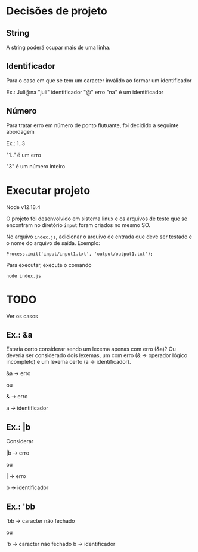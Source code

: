 # Decisões de projeto

## String

A string poderá ocupar mais de uma linha.

## Identificador

Para o caso em que se tem um caracter inválido ao formar um identificador

Ex.: Juli@na
"juli" identificador
"@" erro
"na" é um identificador

## Número

Para tratar erro em número de ponto flutuante, foi decidido a seguinte abordagem

Ex.: 1..3

"1.." é um erro

"3" é um número inteiro

# Executar projeto

Node v12.18.4

O projeto foi desenvolvido em sistema linux e os arquivos de teste que se encontram no diretório `input` foram criados no mesmo SO.

No arquivo `index.js`, adicionar o arquivo de entrada que deve ser testado e o nome do arquivo de saída. Exemplo:

```
Process.init('input/input1.txt', 'output/output1.txt');
```

Para executar, execute o comando

```
node index.js
```

# TODO

Ver os casos

## Ex.: &a

Estaria certo considerar sendo um lexema apenas com erro (&a)? Ou deveria ser considerado dois lexemas, um com erro (& -> operador lógico incompleto) e um lexema certo (a -> identificador).

&a -> erro

ou

& -> erro

a -> identificador

## Ex.: |b

Considerar

|b -> erro

ou

| -> erro

b -> identificador

## Ex.: 'bb

'bb -> caracter não fechado

ou

'b -> caracter não fechado
b -> identificador
